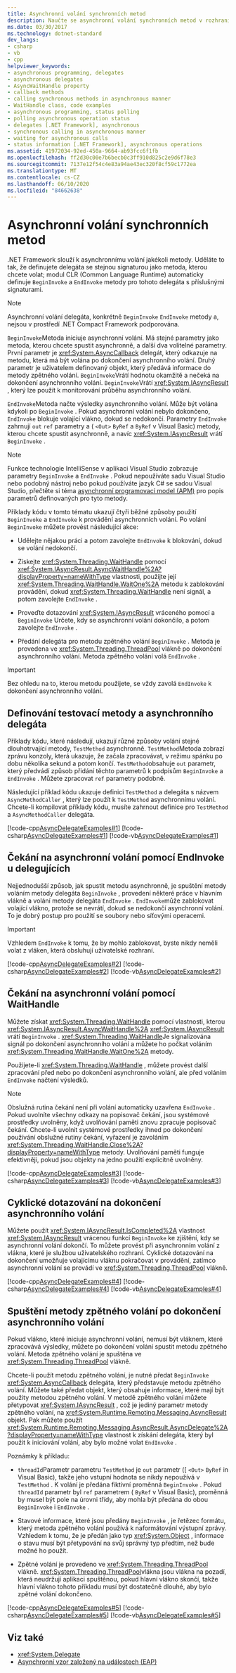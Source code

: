 ```yaml
---
title: Asynchronní volání synchronních metod
description: Naučte se asynchronní volání synchronních metod v rozhraní .NET pomocí metod BeginInvoke a EndInvoke u delegujících.
ms.date: 03/30/2017
ms.technology: dotnet-standard
dev_langs:
- csharp
- vb
- cpp
helpviewer_keywords:
- asynchronous programming, delegates
- asynchronous delegates
- AsyncWaitHandle property
- callback methods
- calling synchronous methods in asynchronous manner
- WaitHandle class, code examples
- asynchronous programming, status polling
- polling asynchronous operation status
- delegates [.NET Framework], asynchronous
- synchronous calling in asynchronous manner
- waiting for asynchronous calls
- status information [.NET Framework], asynchronous operations
ms.assetid: 41972034-92ed-450a-9664-ab93fcc6f1fb
ms.openlocfilehash: ff2d30c00e7b6becb0c3ff910d825c2e9d6f78e3
ms.sourcegitcommit: 7137e12f54c4e83a94ae43ec320f8cf59c1772ea
ms.translationtype: MT
ms.contentlocale: cs-CZ
ms.lasthandoff: 06/10/2020
ms.locfileid: "84662638"
---
```

# <a name="calling-synchronous-methods-asynchronously"></a>Asynchronní volání synchronních metod

.NET Framework slouží k asynchronnímu volání jakékoli metody. Uděláte to tak, že definujete delegáta se stejnou signaturou jako metoda, kterou chcete volat; modul CLR (Common Language Runtime) automaticky definuje `BeginInvoke` a `EndInvoke` metody pro tohoto delegáta s příslušnými signaturami.

> [!NOTE]
> Asynchronní volání delegáta, konkrétně `BeginInvoke` `EndInvoke` metody a, nejsou v prostředí .NET Compact Framework podporována.

`BeginInvoke`Metoda iniciuje asynchronní volání. Má stejné parametry jako metoda, kterou chcete spustit asynchronně, a další dva volitelné parametry. První parametr je <xref:System.AsyncCallback> delegát, který odkazuje na metodu, která má být volána po dokončení asynchronního volání. Druhý parametr je uživatelem definovaný objekt, který předává informace do metody zpětného volání. `BeginInvoke`Vrátí hodnotu okamžitě a nečeká na dokončení asynchronního volání. `BeginInvoke`Vrátí <xref:System.IAsyncResult> , který lze použít k monitorování průběhu asynchronního volání.

`EndInvoke`Metoda načte výsledky asynchronního volání. Může být volána kdykoli po `BeginInvoke` . Pokud asynchronní volání nebylo dokončeno, `EndInvoke` blokuje volající vlákno, dokud se nedokončí. Parametry `EndInvoke` zahrnují `out` `ref` parametry a ( `<Out>` `ByRef` a `ByRef` v Visual Basic) metody, kterou chcete spustit asynchronně, a navíc <xref:System.IAsyncResult> vrátí `BeginInvoke` .

> [!NOTE]
> Funkce technologie IntelliSense v aplikaci Visual Studio zobrazuje parametry `BeginInvoke` a `EndInvoke` . Pokud nepoužíváte sadu Visual Studio nebo podobný nástroj nebo pokud používáte jazyk C# se sadou Visual Studio, přečtěte si téma [asynchronní programovací model (APM)](asynchronous-programming-model-apm.md) pro popis parametrů definovaných pro tyto metody.

Příklady kódu v tomto tématu ukazují čtyři běžné způsoby použití `BeginInvoke` a `EndInvoke` k provádění asynchronních volání. Po volání `BeginInvoke` můžete provést následující akce:

- Udělejte nějakou práci a potom zavolejte `EndInvoke` k blokování, dokud se volání nedokončí.

- Získejte <xref:System.Threading.WaitHandle> pomocí <xref:System.IAsyncResult.AsyncWaitHandle%2A?displayProperty=nameWithType> vlastnosti, použijte její <xref:System.Threading.WaitHandle.WaitOne%2A> metodu k zablokování provádění, dokud <xref:System.Threading.WaitHandle> není signál, a potom zavolejte `EndInvoke` .

- Proveďte dotazování <xref:System.IAsyncResult> vráceného pomocí a `BeginInvoke` Určete, kdy se asynchronní volání dokončilo, a potom zavolejte `EndInvoke` .

- Předání delegáta pro metodu zpětného volání `BeginInvoke` . Metoda je provedena ve <xref:System.Threading.ThreadPool> vlákně po dokončení asynchronního volání. Metoda zpětného volání volá `EndInvoke` .

> [!IMPORTANT]
> Bez ohledu na to, kterou metodu použijete, se vždy zavolá `EndInvoke` k dokončení asynchronního volání.

## <a name="defining-the-test-method-and-asynchronous-delegate"></a>Definování testovací metody a asynchronního delegáta
 Příklady kódu, které následují, ukazují různé způsoby volání stejné dlouhotrvající metody, `TestMethod` asynchronně. `TestMethod`Metoda zobrazí zprávu konzoly, která ukazuje, že začala zpracovávat, v režimu spánku po dobu několika sekund a potom končí. `TestMethod`obsahuje `out` parametr, který předvádí způsob přidání těchto parametrů k podpisům `BeginInvoke` a `EndInvoke` . Můžete zpracovat `ref` parametry podobně.

 Následující příklad kódu ukazuje definici `TestMethod` a delegáta s názvem `AsyncMethodCaller` , který lze použít k `TestMethod` asynchronnímu volání. Chcete-li kompilovat příklady kódu, musíte zahrnout definice pro `TestMethod` a `AsyncMethodCaller` delegáta.

 [!code-cpp[AsyncDelegateExamples#1](../../../samples/snippets/cpp/VS_Snippets_CLR/AsyncDelegateExamples/cpp/TestMethod.cpp#1)]
 [!code-csharp[AsyncDelegateExamples#1](../../../samples/snippets/csharp/VS_Snippets_CLR/AsyncDelegateExamples/CS/TestMethod.cs#1)]
 [!code-vb[AsyncDelegateExamples#1](../../../samples/snippets/visualbasic/VS_Snippets_CLR/AsyncDelegateExamples/VB/TestMethod.vb#1)]

## <a name="waiting-for-an-asynchronous-call-with-endinvoke"></a>Čekání na asynchronní volání pomocí EndInvoke u delegujících
 Nejjednodušší způsob, jak spustit metodu asynchronně, je spuštění metody voláním metody delegáta `BeginInvoke` , provedení některé práce v hlavním vlákně a volání metody delegáta `EndInvoke` . `EndInvoke`může zablokovat volající vlákno, protože se nevrátí, dokud se nedokončí asynchronní volání. To je dobrý postup pro použití se soubory nebo síťovými operacemi.

> [!IMPORTANT]
> Vzhledem `EndInvoke` k tomu, že by mohlo zablokovat, byste nikdy neměli volat z vláken, která obsluhují uživatelské rozhraní.

 [!code-cpp[AsyncDelegateExamples#2](../../../samples/snippets/cpp/VS_Snippets_CLR/AsyncDelegateExamples/cpp/EndInvoke.cpp#2)]
 [!code-csharp[AsyncDelegateExamples#2](../../../samples/snippets/csharp/VS_Snippets_CLR/AsyncDelegateExamples/CS/EndInvoke.cs#2)]
 [!code-vb[AsyncDelegateExamples#2](../../../samples/snippets/visualbasic/VS_Snippets_CLR/AsyncDelegateExamples/VB/EndInvoke.vb#2)]

## <a name="waiting-for-an-asynchronous-call-with-waithandle"></a>Čekání na asynchronní volání pomocí WaitHandle
 Můžete získat <xref:System.Threading.WaitHandle> pomocí vlastnosti, kterou <xref:System.IAsyncResult.AsyncWaitHandle%2A> <xref:System.IAsyncResult> vrátí `BeginInvoke` . <xref:System.Threading.WaitHandle>Je signalizována signál po dokončení asynchronního volání a můžete ho počkat voláním <xref:System.Threading.WaitHandle.WaitOne%2A> metody.

 Použijete-li <xref:System.Threading.WaitHandle> , můžete provést další zpracování před nebo po dokončení asynchronního volání, ale před voláním `EndInvoke` načtení výsledků.

> [!NOTE]
> Obslužná rutina čekání není při volání automaticky uzavřena `EndInvoke` . Pokud uvolníte všechny odkazy na popisovač čekání, jsou systémové prostředky uvolněny, když uvolňování paměti znovu zpracuje popisovač čekání. Chcete-li uvolnit systémové prostředky ihned po dokončení používání obslužné rutiny čekání, vyřazení je zavoláním <xref:System.Threading.WaitHandle.Close%2A?displayProperty=nameWithType> metody. Uvolňování paměti funguje efektivněji, pokud jsou objekty na jedno použití explicitně uvolněny.

 [!code-cpp[AsyncDelegateExamples#3](../../../samples/snippets/cpp/VS_Snippets_CLR/AsyncDelegateExamples/cpp/waithandle.cpp#3)]
 [!code-csharp[AsyncDelegateExamples#3](../../../samples/snippets/csharp/VS_Snippets_CLR/AsyncDelegateExamples/CS/waithandle.cs#3)]
 [!code-vb[AsyncDelegateExamples#3](../../../samples/snippets/visualbasic/VS_Snippets_CLR/AsyncDelegateExamples/VB/WaitHandle.vb#3)]

## <a name="polling-for-asynchronous-call-completion"></a>Cyklické dotazování na dokončení asynchronního volání
 Můžete použít <xref:System.IAsyncResult.IsCompleted%2A> vlastnost <xref:System.IAsyncResult> vrácenou funkcí `BeginInvoke` ke zjištění, kdy se asynchronní volání dokončí. To můžete provést při asynchronním volání z vlákna, které je službou uživatelského rozhraní. Cyklické dotazování na dokončení umožňuje volajícímu vláknu pokračovat v provádění, zatímco asynchronní volání se provádí ve <xref:System.Threading.ThreadPool> vlákně.

 [!code-cpp[AsyncDelegateExamples#4](../../../samples/snippets/cpp/VS_Snippets_CLR/AsyncDelegateExamples/cpp/polling.cpp#4)]
 [!code-csharp[AsyncDelegateExamples#4](../../../samples/snippets/csharp/VS_Snippets_CLR/AsyncDelegateExamples/CS/polling.cs#4)]
 [!code-vb[AsyncDelegateExamples#4](../../../samples/snippets/visualbasic/VS_Snippets_CLR/AsyncDelegateExamples/VB/polling.vb#4)]

## <a name="executing-a-callback-method-when-an-asynchronous-call-completes"></a>Spuštění metody zpětného volání po dokončení asynchronního volání
 Pokud vlákno, které iniciuje asynchronní volání, nemusí být vláknem, které zpracovává výsledky, můžete po dokončení volání spustit metodu zpětného volání. Metoda zpětného volání je spuštěna ve <xref:System.Threading.ThreadPool> vlákně.

 Chcete-li použít metodu zpětného volání, je nutné předat `BeginInvoke` <xref:System.AsyncCallback> delegáta, který představuje metodu zpětného volání. Můžete také předat objekt, který obsahuje informace, které mají být použity metodou zpětného volání. V metodě zpětného volání můžete přetypovat <xref:System.IAsyncResult> , což je jediný parametr metody zpětného volání, na <xref:System.Runtime.Remoting.Messaging.AsyncResult> objekt. Pak můžete použít <xref:System.Runtime.Remoting.Messaging.AsyncResult.AsyncDelegate%2A?displayProperty=nameWithType> vlastnost k získání delegáta, který byl použit k iniciování volání, aby bylo možné volat `EndInvoke` .

 Poznámky k příkladu:

- `threadId`Parametr parametru `TestMethod` je `out` parametr ([ `<Out>` `ByRef` in Visual Basic), takže jeho vstupní hodnota se nikdy nepoužívá v `TestMethod` . K volání je předána fiktivní proměnná `BeginInvoke` . Pokud `threadId` parametr byl `ref` parametrem ( `ByRef` v Visual Basic), proměnná by musel být pole na úrovni třídy, aby mohla být předána do obou `BeginInvoke` i `EndInvoke` .

- Stavové informace, které jsou předány `BeginInvoke` , je řetězec formátu, který metoda zpětného volání používá k naformátování výstupní zprávy. Vzhledem k tomu, že je předán jako typ <xref:System.Object> , informace o stavu musí být přetypování na svůj správný typ předtím, než bude možné ho použít.

- Zpětné volání je provedeno ve <xref:System.Threading.ThreadPool> vlákně. <xref:System.Threading.ThreadPool>vlákna jsou vlákna na pozadí, která neudržují aplikaci spuštěnou, pokud hlavní vlákno skončí, takže hlavní vlákno tohoto příkladu musí být dostatečně dlouhé, aby bylo zpětné volání dokončeno.

 [!code-cpp[AsyncDelegateExamples#5](../../../samples/snippets/cpp/VS_Snippets_CLR/AsyncDelegateExamples/cpp/callback.cpp#5)]
 [!code-csharp[AsyncDelegateExamples#5](../../../samples/snippets/csharp/VS_Snippets_CLR/AsyncDelegateExamples/CS/callback.cs#5)]
 [!code-vb[AsyncDelegateExamples#5](../../../samples/snippets/visualbasic/VS_Snippets_CLR/AsyncDelegateExamples/VB/callback.vb#5)]

## <a name="see-also"></a>Viz také

- <xref:System.Delegate>
- [Asynchronní vzor založený na událostech (EAP)](event-based-asynchronous-pattern-eap.md)
